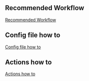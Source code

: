 ## Recommended Workflow  

[Recommended Workflow](https://github.com/MoonMoon1919/Maestro/blob/develop/docs/recommended-workflow.md)

## Config file how to  

[Config file how to](https://github.com/MoonMoon1919/Maestro/blob/develop/docs/config-file-doc.md)

## Actions how to  

[Actions how to](https://github.com/MoonMoon1919/Maestro/blob/develop/docs/actions-doc.md)